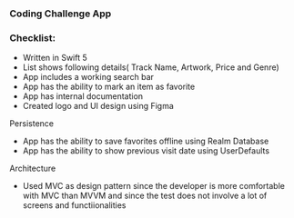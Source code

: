 ### Coding Challenge App 

### Checklist:

- Written in Swift 5
- List shows following details( Track Name, Artwork, Price and Genre)
- App includes a working search bar
- App has the ability to mark an item as favorite
- App has internal documentation
- Created logo and UI design using Figma

Persistence
- App has the ability to save favorites offline using Realm Database
- App has the ability to show previous visit date using UserDefaults

Architecture
- Used MVC as design pattern since the developer is more comfortable with MVC than MVVM and since the test does not involve a lot of screens and functiionalities







